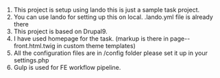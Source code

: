 <ol>
  <li>This project is setup using lando this is just a sample task project.</li>
  <li> You can use lando for setting up this on local. .lando.yml file is already there </li>
<li> This project is based on Drupal9. </li>    
<li>I have used homepage for the task. (markup is there in page--front.html.twig in custom theme templates) </li> 
  <li>All the configuration files are in /config folder please set it up in your settings.php </li>
  <li>Gulp is used for FE workflow pipeline.</li>
